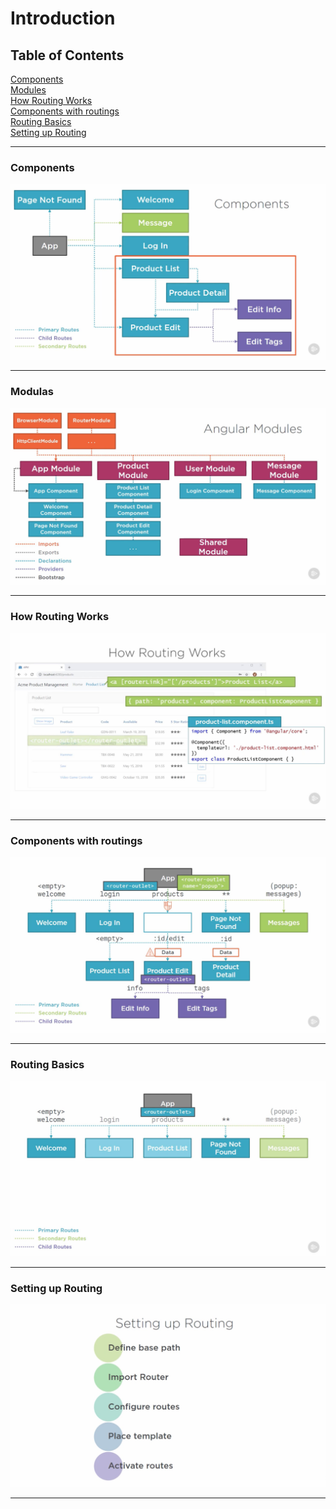 # Introduction

## Table of Contents

[Components](#components)\
[Modules](#modulas)\
[How Routing Works](#how-routing-works)\
[Components with routings](#components-with-routings)\
[Routing Basics](#routing-basics)\
[Setting up Routing](#Setting-up-Routing)

---

### Components

![Components](./src/assets/images/01.jpg "Components")

---

### Modulas

![Modulas](./src/assets/images/02.jpg "Modulas")

---

### How Routing Works

![Routing](./src/assets/images/03.jpg "Routing")

---

### Components with routings

![Routing](./src/assets/images/04.jpg "Routing")

---

### Routing Basics

![Routing basics](./src/assets/images/05.jpg "Routing basics")

---

### Setting up Routing

![Setting up Routing](./src/assets/images/06.jpg "")

---
